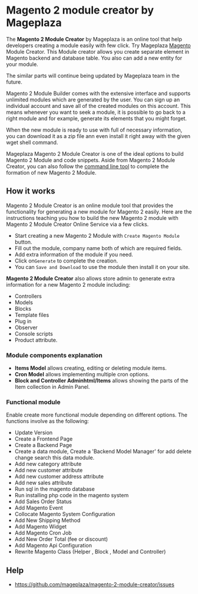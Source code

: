 # Magento 2 module creator by Mageplaza
The **Magento 2 Module Creator** by Mageplaza is an online tool that help developers creating a module easily with few click. Try Mageplaza [Magento](https://magento.com/)  Module Creator. This Module creator allows you create separate element in Magento backend and database table. You also can add a new entity for your module.


The similar parts will continue being updated by Mageplaza team in the future.  

Magento 2 Module Builder comes with the extensive interface and supports unlimited modules which are generated by the user. You can sign up an individual account and save all of the created modules on this account. This means whenever you want to seek a module, it is possible to go back to a right module and for example, generate its elements that you might forget.

When the new module is ready to use with full of necessary information, you can download it as a zip file ann even install it right away with the given wget shell command.

Mageplaza Magento 2 Module Creator is one of the ideal options to build Magento 2 Module and code snippets. Aside from Magento 2 Module Creator, you can also follow the [command line tool](https://www.mageplaza.com/magento-2-command-line-interface-cli.html) to complete the formation of new Magento 2 Module.


## How it works

Magento 2 Module Creator is an online module tool that provides the functionality for generating a new module for Magento 2 easily. Here are the instructions teaching you how to build the new Magento 2 module with Magento 2 Module Creator Online Service via a few clicks.

- Start creating a new Magento 2 Module with `Create Magento Module` button.
- Fill out the module, company name both of which are required fields.
- Add extra information of the module if you need.
- Click on`Generate` to complete the creation.
- You can `Save and Download` to use the module then install it on your site.



**Magento 2 Module Creator** also allows store admin to generate extra information for a new Magento 2 module including: 

- Controllers
- Models
- Blocks
- Template files
- Plug in
- Observer
- Console scripts
- Product attribute. 


### Module components explanation 

- **Items Model** allows creating, editing or deleting module items.
- **Cron Model** allows implementing multiple cron options.
- **Block and Controller Adminhtml/Items** allows showing the parts of the Item collection in Admin Panel.
 
### Functional module 

Enable create more functional module depending on different options. The functions involve as the following:

- Update Version
- Create a Frontend Page
- Create a Backend Page
- Create a data module, Create a 'Backend Model Manager' for add delete change search this data module.
- Add new category attribute
- Add new customer attribute
- Add new customer address attribute
- Add new sales attribute
- Run sql in the magento database
- Run installing php code in the magento system
- Add Sales Order Status
- Add Magento Event
- Collocate Magento System Configuration
- Add New Shipping Method
- Add Magento Widget
- Add Magento Cron Job
- Add New Order Total (fee or discount)
- Add Magento Api Configuration
- Rewrite Magento Class (Helper , Block , Model and Controller)




## Help

- https://github.com/mageplaza/magento-2-module-creator/issues
